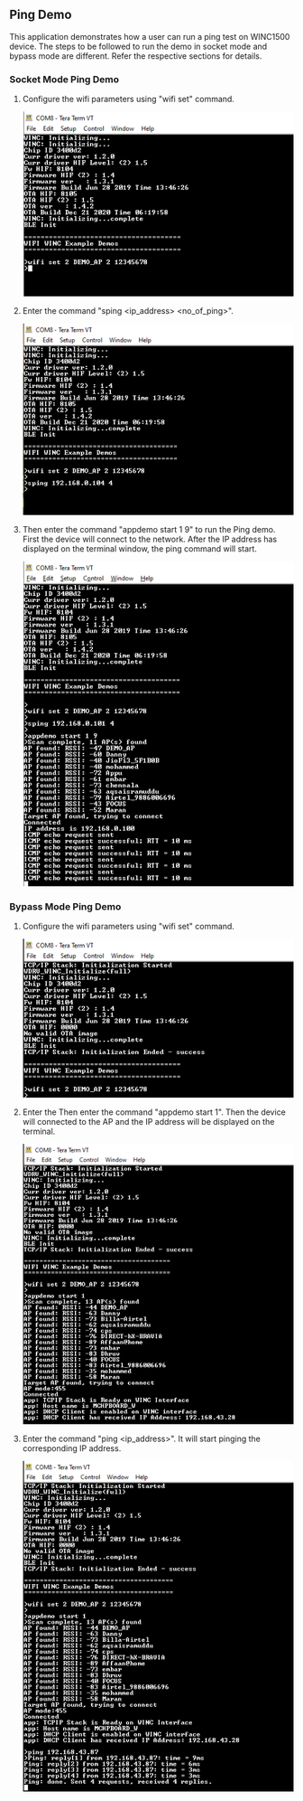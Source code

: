 
## Ping Demo<a name="pingdemo"></a>
This application demonstrates how a user can run a ping test on WINC1500 device. The steps to be followed to run the demo in socket mode and bypass mode are different. Refer the respective sections for details.

### Socket Mode Ping Demo

1. Configure the wifi parameters using "wifi set" command.

	![](images/ping_demo_config.png)

2. Enter the command "sping <ip_address> <no_of_ping>". 

	![](images/sping_cmd.png)

3. Then enter the command "appdemo start 1 9" to run the Ping demo.
First the device will connect to the network. After the IP address has displayed on the terminal window, the ping command will start.

	![](images/ping_response.png)

### Bypass Mode Ping Demo

1. Configure the wifi parameters using "wifi set" command.

	![](images/ping_bypass_start.png)

2. Enter the Then enter the command "appdemo start 1". Then the device will connected to the AP and the IP address will be displayed on the terminal.

	![](images/ping_bypass_ip.png)

3. Enter the command "ping <ip_address>". It will start pinging the corresponding IP address.
	
	![](images/ping_bypass_response.png)



